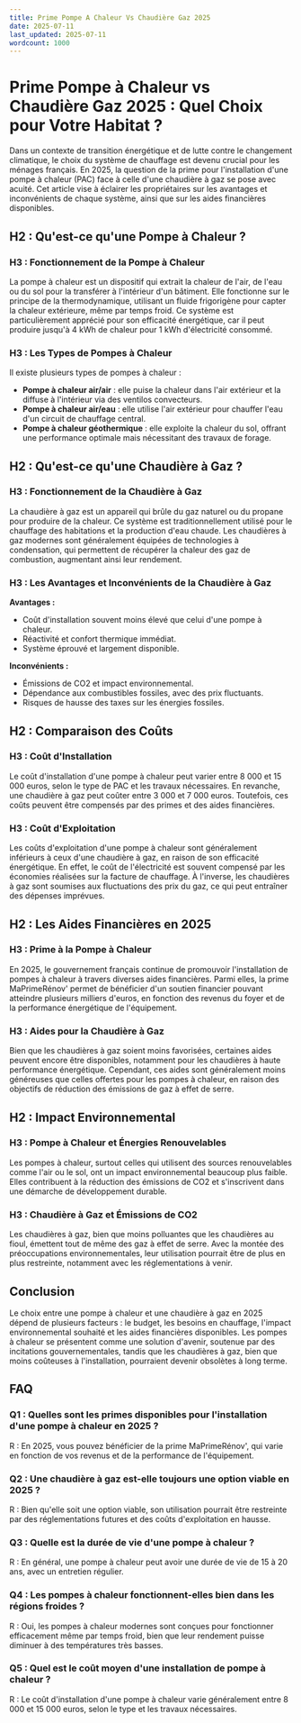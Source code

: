 ```yaml
---
title: Prime Pompe A Chaleur Vs Chaudière Gaz 2025
date: 2025-07-11
last_updated: 2025-07-11
wordcount: 1000
---
```


# Prime Pompe à Chaleur vs Chaudière Gaz 2025 : Quel Choix pour Votre Habitat ?

Dans un contexte de transition énergétique et de lutte contre le changement climatique, le choix du système de chauffage est devenu crucial pour les ménages français. En 2025, la question de la prime pour l'installation d'une pompe à chaleur (PAC) face à celle d'une chaudière à gaz se pose avec acuité. Cet article vise à éclairer les propriétaires sur les avantages et inconvénients de chaque système, ainsi que sur les aides financières disponibles.

## H2 : Qu'est-ce qu'une Pompe à Chaleur ?

### H3 : Fonctionnement de la Pompe à Chaleur

La pompe à chaleur est un dispositif qui extrait la chaleur de l'air, de l'eau ou du sol pour la transférer à l'intérieur d'un bâtiment. Elle fonctionne sur le principe de la thermodynamique, utilisant un fluide frigorigène pour capter la chaleur extérieure, même par temps froid. Ce système est particulièrement apprécié pour son efficacité énergétique, car il peut produire jusqu'à 4 kWh de chaleur pour 1 kWh d'électricité consommé.

### H3 : Les Types de Pompes à Chaleur

Il existe plusieurs types de pompes à chaleur :

- **Pompe à chaleur air/air** : elle puise la chaleur dans l'air extérieur et la diffuse à l'intérieur via des ventilos convecteurs.
- **Pompe à chaleur air/eau** : elle utilise l'air extérieur pour chauffer l'eau d'un circuit de chauffage central.
- **Pompe à chaleur géothermique** : elle exploite la chaleur du sol, offrant une performance optimale mais nécessitant des travaux de forage.

## H2 : Qu'est-ce qu'une Chaudière à Gaz ?

### H3 : Fonctionnement de la Chaudière à Gaz

La chaudière à gaz est un appareil qui brûle du gaz naturel ou du propane pour produire de la chaleur. Ce système est traditionnellement utilisé pour le chauffage des habitations et la production d'eau chaude. Les chaudières à gaz modernes sont généralement équipées de technologies à condensation, qui permettent de récupérer la chaleur des gaz de combustion, augmentant ainsi leur rendement.

### H3 : Les Avantages et Inconvénients de la Chaudière à Gaz

**Avantages :**

- Coût d'installation souvent moins élevé que celui d'une pompe à chaleur.
- Réactivité et confort thermique immédiat.
- Système éprouvé et largement disponible.

**Inconvénients :**

- Émissions de CO2 et impact environnemental.
- Dépendance aux combustibles fossiles, avec des prix fluctuants.
- Risques de hausse des taxes sur les énergies fossiles.

## H2 : Comparaison des Coûts

### H3 : Coût d'Installation

Le coût d'installation d'une pompe à chaleur peut varier entre 8 000 et 15 000 euros, selon le type de PAC et les travaux nécessaires. En revanche, une chaudière à gaz peut coûter entre 3 000 et 7 000 euros. Toutefois, ces coûts peuvent être compensés par des primes et des aides financières.

### H3 : Coût d'Exploitation

Les coûts d'exploitation d'une pompe à chaleur sont généralement inférieurs à ceux d'une chaudière à gaz, en raison de son efficacité énergétique. En effet, le coût de l'électricité est souvent compensé par les économies réalisées sur la facture de chauffage. À l'inverse, les chaudières à gaz sont soumises aux fluctuations des prix du gaz, ce qui peut entraîner des dépenses imprévues.

## H2 : Les Aides Financières en 2025

### H3 : Prime à la Pompe à Chaleur

En 2025, le gouvernement français continue de promouvoir l'installation de pompes à chaleur à travers diverses aides financières. Parmi elles, la prime MaPrimeRénov' permet de bénéficier d'un soutien financier pouvant atteindre plusieurs milliers d'euros, en fonction des revenus du foyer et de la performance énergétique de l'équipement.

### H3 : Aides pour la Chaudière à Gaz

Bien que les chaudières à gaz soient moins favorisées, certaines aides peuvent encore être disponibles, notamment pour les chaudières à haute performance énergétique. Cependant, ces aides sont généralement moins généreuses que celles offertes pour les pompes à chaleur, en raison des objectifs de réduction des émissions de gaz à effet de serre.

## H2 : Impact Environnemental

### H3 : Pompe à Chaleur et Énergies Renouvelables

Les pompes à chaleur, surtout celles qui utilisent des sources renouvelables comme l'air ou le sol, ont un impact environnemental beaucoup plus faible. Elles contribuent à la réduction des émissions de CO2 et s'inscrivent dans une démarche de développement durable.

### H3 : Chaudière à Gaz et Émissions de CO2

Les chaudières à gaz, bien que moins polluantes que les chaudières au fioul, émettent tout de même des gaz à effet de serre. Avec la montée des préoccupations environnementales, leur utilisation pourrait être de plus en plus restreinte, notamment avec les réglementations à venir.

## Conclusion

Le choix entre une pompe à chaleur et une chaudière à gaz en 2025 dépend de plusieurs facteurs : le budget, les besoins en chauffage, l'impact environnemental souhaité et les aides financières disponibles. Les pompes à chaleur se présentent comme une solution d'avenir, soutenue par des incitations gouvernementales, tandis que les chaudières à gaz, bien que moins coûteuses à l'installation, pourraient devenir obsolètes à long terme. 

## FAQ

### Q1 : Quelles sont les primes disponibles pour l'installation d'une pompe à chaleur en 2025 ?

R : En 2025, vous pouvez bénéficier de la prime MaPrimeRénov', qui varie en fonction de vos revenus et de la performance de l'équipement.

### Q2 : Une chaudière à gaz est-elle toujours une option viable en 2025 ?

R : Bien qu'elle soit une option viable, son utilisation pourrait être restreinte par des réglementations futures et des coûts d'exploitation en hausse.

### Q3 : Quelle est la durée de vie d'une pompe à chaleur ?

R : En général, une pompe à chaleur peut avoir une durée de vie de 15 à 20 ans, avec un entretien régulier.

### Q4 : Les pompes à chaleur fonctionnent-elles bien dans les régions froides ?

R : Oui, les pompes à chaleur modernes sont conçues pour fonctionner efficacement même par temps froid, bien que leur rendement puisse diminuer à des températures très basses.

### Q5 : Quel est le coût moyen d'une installation de pompe à chaleur ?

R : Le coût d'installation d'une pompe à chaleur varie généralement entre 8 000 et 15 000 euros, selon le type et les travaux nécessaires.